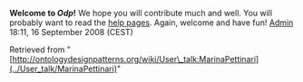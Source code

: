 __Welcome to _Odp_!__ We hope you will contribute much and well. 
You will probably want to read the [help pages](http://ontologydesignpatterns.org/wiki/Help:Contents "Help:Contents"). Again, welcome and have fun! [Admin](http://ontologydesignpatterns.org/wiki/index.php?title=User:Admin&action=edit&redlink=1 "User:Admin (not yet written)") 18:11, 16 September 2008 (CEST)





Retrieved from "[http://ontologydesignpatterns.org/wiki/User\_talk:MarinaPettinari](../User_talk/MarinaPettinari)"